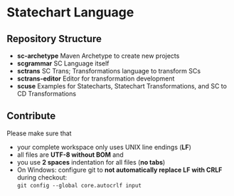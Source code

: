 # Statechart Language

## Repository Structure
* __sc-archetype__ Maven Archetype to create new projects
* __scgrammar__ SC Language itself
* __sctrans__ SC Trans; Transformations language to transform SCs
* __sctrans-editor__ Editor for transformation development
* __scuse__ Examples for Statecharts, Statechart Transformations, and SC to CD Transformations

## Contribute

Please make sure that 
* your complete workspace only uses UNIX line endings (**LF**)
* all files are **UTF-8 without BOM** and
* you use **2 spaces** indentation for all files (**no tabs**)
* On Windows: configure git to **not automatically replace LF with CRLF** during checkout:  
      `git config --global core.autocrlf input`
